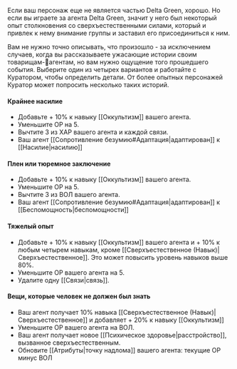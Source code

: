 Если ваш персонаж еще не является частью Delta Green, хорошо. Но если вы играете за агента Delta Green, значит у него был некоторый опыт столкновения со сверхъестественными силами, который и привлек к нему внимание группы и заставил его присоединиться к ним.

Вам не нужно точно описывать, что произошло - за исключением случаев, когда вы рассказываете ужасающие истории своим товарищам-агентам, но вам нужно ощущение того прошедшего события. Выберите один из четырех вариантов и работайте с Куратором, чтобы определить детали. От более опытных персонажей Куратор может попросить несколько таких историй.

#### Крайнее насилие 
- Добавьте + 10% к навыку [[Оккультизм]] вашего агента. 
- Уменьшите ОР на 5. 
- Вычтите 3 из ХАР вашего агента и каждой связи. 
- Ваш агент [[Сопротивление безумию#Адаптация|адаптирован]] к [[Насилие|насилию]]

#### Плен или тюремное заключение
- Добавьте + 10% к навыку [[Оккультизм]] вашего агента. 
- Уменьшите ОР на 5. 
- Вычтите 3 из ВОЛ вашего агента.
- Ваш агент [[Сопротивление безумию#Адаптация|адаптирован]] к [[Беспомощность|беспомощности]]

#### Тяжелый опыт
- Добавьте + 10% к навыку [[Оккультизм]] вашего агента и + 10% к любым четырем навыкам, кроме [[Сверхъестественное (Навык)|Сверхъестественное]]. Это может повысить уровень навыков выше 80%.
- Уменьшите ОР вашего агента на 5.
- Удалите одну [[Связи|связь]].

#### Вещи, которые человек не должен был знать
- Ваш агент получает 10% навыка [[Сверхъестественное (Навык)|Сверхъестественное]] и добавляет + 20% к навыку [[Оккультизм]]
- Уменьшите ОР вашего агента на ВОЛ.
- Ваш агент получает новое [[Психическое здоровье|расстройство]], вызванное сверхъестественным. 
- Обновите [[Атрибуты|точку надлома]] вашего агента: текущие ОР минус ВОЛ